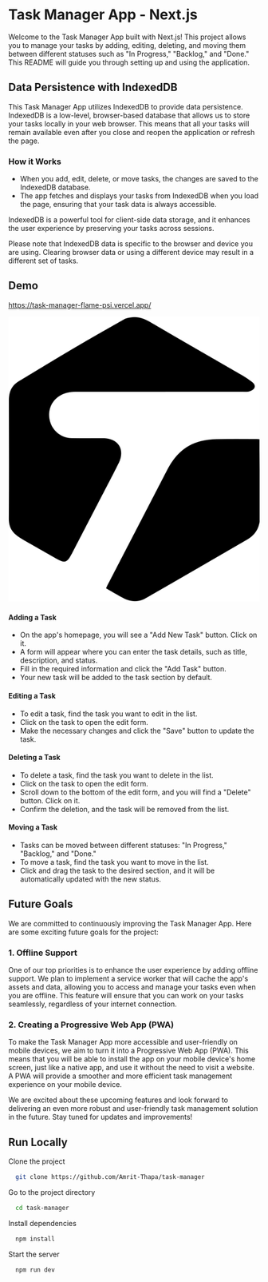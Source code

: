 # Task Manager App - Next.js

Welcome to the Task Manager App built with Next.js! This project allows you to manage your tasks by adding, editing, deleting, and moving them between different statuses such as "In Progress," "Backlog," and "Done." This README will guide you through setting up and using the application.

## Data Persistence with IndexedDB

This Task Manager App utilizes IndexedDB to provide data persistence. IndexedDB is a low-level, browser-based database that allows us to store your tasks locally in your web browser. This means that all your tasks will remain available even after you close and reopen the application or refresh the page.

### How it Works

- When you add, edit, delete, or move tasks, the changes are saved to the IndexedDB database.
- The app fetches and displays your tasks from IndexedDB when you load the page, ensuring that your task data is always accessible.

IndexedDB is a powerful tool for client-side data storage, and it enhances the user experience by preserving your tasks across sessions.

Please note that IndexedDB data is specific to the browser and device you are using. Clearing browser data or using a different device may result in a different set of tasks.

## Demo

https://task-manager-flame-psi.vercel.app/

![Logo](./src/app/Task.svg)

#### Adding a Task

- On the app's homepage, you will see a "Add New Task" button. Click on it.
- A form will appear where you can enter the task details, such as title, description, and status.
- Fill in the required information and click the "Add Task" button.
- Your new task will be added to the task section by default.

#### Editing a Task

- To edit a task, find the task you want to edit in the list.
- Click on the task to open the edit form.
- Make the necessary changes and click the "Save" button to update the task.

#### Deleting a Task

- To delete a task, find the task you want to delete in the list.
- Click on the task to open the edit form.
- Scroll down to the bottom of the edit form, and you will find a "Delete" button. Click on it.
- Confirm the deletion, and the task will be removed from the list.

#### Moving a Task

- Tasks can be moved between different statuses: "In Progress," "Backlog," and "Done."
- To move a task, find the task you want to move in the list.
- Click and drag the task to the desired section, and it will be automatically updated with the new status.

## Future Goals

We are committed to continuously improving the Task Manager App. Here are some exciting future goals for the project:

### 1. Offline Support

One of our top priorities is to enhance the user experience by adding offline support. We plan to implement a service worker that will cache the app's assets and data, allowing you to access and manage your tasks even when you are offline. This feature will ensure that you can work on your tasks seamlessly, regardless of your internet connection.

### 2. Creating a Progressive Web App (PWA)

To make the Task Manager App more accessible and user-friendly on mobile devices, we aim to turn it into a Progressive Web App (PWA). This means that you will be able to install the app on your mobile device's home screen, just like a native app, and use it without the need to visit a website. A PWA will provide a smoother and more efficient task management experience on your mobile device.

We are excited about these upcoming features and look forward to delivering an even more robust and user-friendly task management solution in the future. Stay tuned for updates and improvements!

## Run Locally

Clone the project

```bash
  git clone https://github.com/Amrit-Thapa/task-manager
```

Go to the project directory

```bash
  cd task-manager
```

Install dependencies

```bash
  npm install
```

Start the server

```bash
  npm run dev
```
